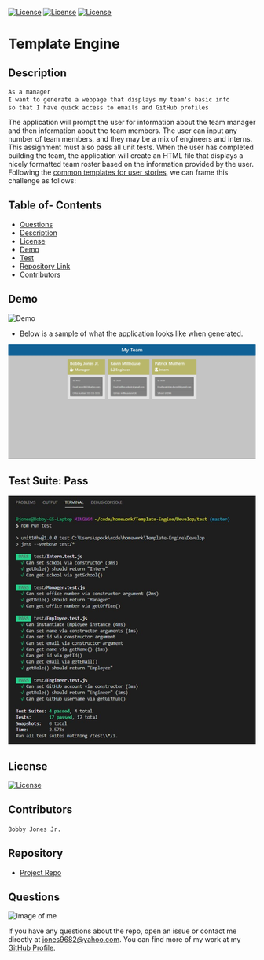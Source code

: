 
[![License](http://img.shields.io/:MadeBy-BJonesJr-lightgreen?logo=gitHub)](https://github.com/jones9682/Template-Engine)
[![License](https://img.shields.io/github/repo-size/jones9682/Good-README-Generator?logo=gitHub)](https://github.com/jones9682/Template-Engine)
[![License](https://img.shields.io/github/languages/top/jones9682/Good-README-Generator?logo=github&logoColor=yellow)](https://github.com/jones9682/Template-Engine)

# **Template Engine**

## Description

```
As a manager
I want to generate a webpage that displays my team's basic info
so that I have quick access to emails and GitHub profiles
```

The application will prompt the user for information about the team manager and then information about the team members. The user can input any number of team members, and they may be a mix of engineers and interns. This assignment must also pass all unit tests. When the user has completed building the team, the application will create an HTML file that displays a nicely formatted team roster based on the information provided by the user. Following the [common templates for user stories](https://en.wikipedia.org/wiki/User_story#Common_templates), we can frame this challenge as follows:

## Table of- Contents
- [Questions](#Questions)
- [Description](#Description)
- [License](#License)
- [Demo](#Demo)
- [Test](#Test)
- [Repository Link](#Repository)
- [Contributors](#Contributors) 

## Demo

![Demo](./Assets/TemplateEngineDemo.gif)

* Below is a sample of what the application looks like when generated.

![Employee Summary 1](./Assets/myteam.jpg)

## Test Suite: Pass

![Test Pass Capture](./Assets/TestSuitePass.jpg)

## License

[![License](http://img.shields.io/:license-MIT-blue.svg)](http://doge.mit-license.org)

## Contributors
``
Bobby Jones Jr.
``
## Repository

- [Project Repo](https://github.com/jones9682/Template-Engine)

## Questions

![Image of me](https://avatars3.githubusercontent.com/u/64339522?v=4)


If you have any questions about the repo, open an issue or contact me directly at jones9682@yahoo.com. You can find more of my work at my [GitHub Profile](https://github.com/jones9682).
  
  